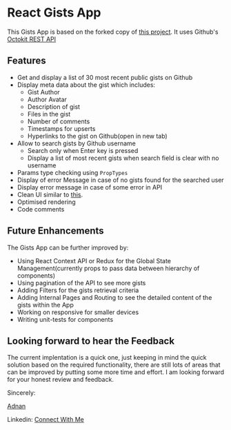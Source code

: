 # React Gists App
This Gists App is based on the forked copy of [this project](https://github.com/dubizzle-onboarding/gistapi).
It uses Github's [Octokit REST API](https://octokit.github.io/rest.js/v18/)

## Features
- Get and display a list of 30 most recent public gists on Github
- Display meta data about the gist which includes:
  - Gist Author
  - Author Avatar
  - Description of gist
  - Files in the gist
  - Number of comments
  - Timestamps for upserts
  - Hyperlinks to the gist on Github(open in new tab)
- Allow to search gists by Github username
  - Search only when Enter key is pressed
  - Display a list of most recent gists when search field is clear with no username
- Params type checking using ``PropTypes``
- Display of error Message in case of no gists found for the searched user
- Display error message in case of some error in API
- Clean UI similar to [this](https://raw.githubusercontent.com/dubizzle-onboarding/gistapi/main/design_inspiration.png).
- Optimised rendering
- Code comments

## Future Enhancements
The Gists App can be further improved by:

- Using React Context API or Redux for the Global State Management(currently props to pass data between hierarchy of components)
- Using pagination of the API to see more gists
- Adding Filters for the gists retrieval criteria
- Adding Internal Pages and Routing to see the detailed content of the gists within the App
- Working on responsive for smaller devices
- Writing unit-tests for components

## Looking forward to hear the Feedback

The current implentation is a quick one, just keeping in mind the quick solution based on the required functionality, there are still lots of areas that can be improved by putting some more time and effort. I am looking forward for your honest review and feedback.

Sincerely:

[Adnan](https://github.com/AdnanMuhib)

Linkedin: [Connect With Me](https://linkedin.com/in/adnanmuhib)
